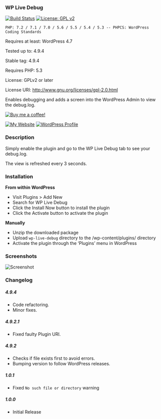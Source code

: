### WP Live Debug

[![Build Status](https://travis-ci.org/mrxkon/wp-live-debug.svg?branch=master)](https://travis-ci.org/mrxkon/wp-live-debug) [![License: GPL v2](https://img.shields.io/badge/License-GPL%20v2-blue.svg)](http://www.gnu.org/licenses/gpl-2.0.html)

`PHP: 7.2 / 7.1 / 7.0 / 5.6 / 5.5 / 5.4 / 5.3 -- PHPCS: WordPress Coding Standards`

Requires at least: WordPress 4.7

Tested up to: 4.9.4

Stable tag: 4.9.4

Requires PHP: 5.3

License: GPLv2 or later

License URI: http://www.gnu.org/licenses/gpl-2.0.html

Enables debugging and adds a screen into the WordPress Admin to view the debug.log.

[![Buy me a coffee!](https://img.shields.io/badge/Buy%20me-a%20coffee!-1abc9c.svg)](https://xkon.gr/#buymeacoffee)

[![My Website](https://img.shields.io/badge/My-Website-F37F40.svg)](https://xkon.gr)
[![WordPress Profile](https://img.shields.io/badge/WordPress-Profile-blue.svg)](https://profiles.wordpress.org/xkon)

### Description

Simply enable the plugin and go to the WP Live Debug tab to see your debug.log.

The view is refreshed every 3 seconds.

### Installation

**From within WordPress**

* Visit Plugins > Add New
* Search for WP Live Debug
* Click the Install Now button to install the plugin
* Click the Activate button to activate the plugin

**Manually**

* Unzip the downloaded package
* Upload `wp-live-debug` directory to the /wp-content/plugins/ directory
* Activate the plugin through the ‘Plugins’ menu in WordPress

### Screenshots

![Screenshot](https://raw.githubusercontent.com/mrxkon/wp-live-debug/master/assets/screenshot-1.png)

### Changelog

##### 4.9.4
* Code refactoring.
* Minor fixes.

##### 4.9.2.1

* Fixed faulty Plugin URI.

##### 4.9.2

* Checks if file exists first to avoid errors.
* Bumping version to follow WordPress releases.

##### 1.0.1

* Fixed `No such file or directory` warning

##### 1.0.0

* Initial Release
